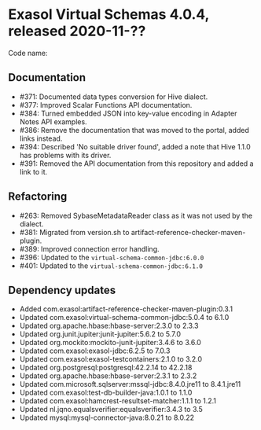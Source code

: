 # Exasol Virtual Schemas 4.0.4, released 2020-11-??

Code name:

## Documentation

* #371: Documented data types conversion for Hive dialect.
* #377: Improved Scalar Functions API documentation.	
* #384: Turned embedded JSON into key-value encoding in Adapter Notes API examples.	
* #386: Remove the documentation that was moved to the portal, added links instead.
* #394: Described 'No  suitable driver found', added a note that Hive 1.1.0 has problems with its driver.
* #391: Removed the API documentation from this repository and added a link to it.

## Refactoring

* #263: Removed SybaseMetadataReader class as it was not used by the dialect.
* #381: Migrated from version.sh to artifact-reference-checker-maven-plugin.
* #389: Improved connection error handling.
* #396: Updated to the `virtual-schema-common-jdbc:6.0.0`
* #401: Updated to the `virtual-schema-common-jdbc:6.1.0`

## Dependency updates

* Added com.exasol:artifact-reference-checker-maven-plugin:0.3.1
* Updated com.exasol:virtual-schema-common-jdbc:5.0.4 to 6.1.0
* Updated org.apache.hbase:hbase-server:2.3.0 to 2.3.3
* Updated org.junit.jupiter:junit-jupiter:5.6.2 to 5.7.0
* Updated org.mockito:mockito-junit-jupiter:3.4.6 to 3.6.0
* Updated com.exasol:exasol-jdbc:6.2.5 to 7.0.3
* Updated com.exasol:exasol-testcontainers:2.1.0 to 3.2.0
* Updated org.postgresql:postgresql:42.2.14 to 42.2.18
* Updated org.apache.hbase:hbase-server:2.3.1 to 2.3.2
* Updated com.microsoft.sqlserver:mssql-jdbc:8.4.0.jre11 to 8.4.1.jre11
* Updated com.exasol:test-db-builder-java:1.0.1 to 1.1.0
* Updated com.exasol:hamcrest-resultset-matcher:1.1.1 to 1.2.1
* Updated nl.jqno.equalsverifier:equalsverifier:3.4.3 to 3.5
* Updated  mysql:mysql-connector-java:8.0.21 to 8.0.22